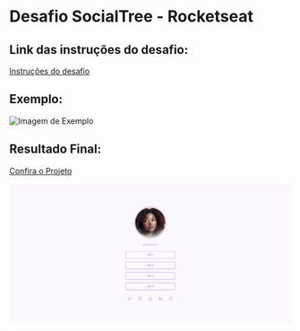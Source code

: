 # Desafio SocialTree - Rocketseat

## Link das instruções do desafio:

[Instruções do desafio](https://efficient-sloth-d85.notion.site/Desafio-Social-Tree-a4008e467a3248c4b05c97cf78aea44f)

## Exemplo:
![Imagem de Exemplo](https://efficient-sloth-d85.notion.site/image/https%3A%2F%2Fs3-us-west-2.amazonaws.com%2Fsecure.notion-static.com%2F152cec1f-b8ad-4b3a-9520-e1fbd5433a32%2FMacBook_Pro_16_inch.png?id=fab245df-3678-4f46-99be-a21c450ae1f3&table=block&spaceId=08f749ff-d06d-49a8-a488-9846e081b224&width=2000&userId=&cache=v2)


## Resultado Final:

[Confira o Projeto]()

![ResultadoFinal](./image/ResultadoFinal.png)

